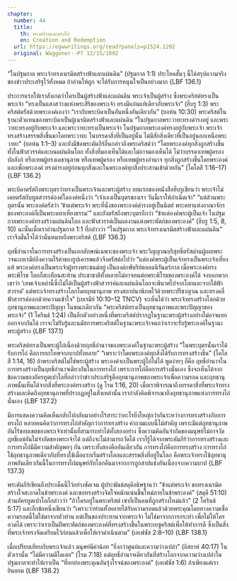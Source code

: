 ```yaml
---
chapter:
  number: 44
  title:
    th: ทรงสร้างและทรงไถ่
    en: Creation and Redemption
  url: https://egwwritings.org/read?panels=p1524.1202
  original: Waggoner--PT 12/15/1892
---
```


“ในปฐมกาล พระเจ้าทรงเนรมิตสร้างฟ้าและแผ่นดิน” (ปฐมกาล 1:1) ประโยคสั้นๆ นี้ได้สรุปความจริงของข่าวประเสริฐไว้ทั้งหมด ถ้าอ่านให้ถูก จะได้รับการหนุนใจเป็นอย่างมาก {LBF 136.1}

ประการแรกให้เราสังเกตว่าใครเป็นผู้สร้างฟ้าและแผ่นดิน พระเจ้าเป็นผู้สร้าง ซึ่งพระคริสต์ทรงเป็นพระเจ้า “ทรงเป็นแสงสว่างแห่งพระสิริของพระเจ้า ทรงมีแก่นแท้เดียวกับพระเจ้า” (ฮีบรู 1:3) พระคริสต์ตรัสด้วยพระองค์เองว่า “เรากับพระบิดาเป็นอันหนึ่งอันเดียวกัน” (ยอห์น 10:30) พระคริสต์ในฐานะตัวแทนของพระบิดาเป็นผู้เนรมิตสร้างฟ้าและแผ่นดิน “ในปฐมกาลพระวาทะทรงดำรงอยู่ และพระวาทะทรงอยู่กับพระเจ้า และพระวาทะทรงเป็นพระเจ้า ในปฐมกาลพระองค์ทรงอยู่กับพระเจ้า พระเจ้าทรงสร้างสรรพสิ่งขึ้นมาโดยพระวาทะ ในบรรดาสิ่งที่เป็นอยู่นั้น ไม่มีสักสิ่งเดียวที่เป็นอยู่นอกเหนือพระวาทะ” (ยอห์น 1:1–3) และยังมีข้อพระคัมภีร์อื่นกล่าวถึงพระคริสต์ว่า “โดยพระองค์ทุกสิ่งถูกสร้างขึ้นทั้งในฟ้าสวรรค์และบนแผ่นดินโลก ทั้งสิ่งที่มองเห็นได้และไม่อาจมองเห็นได้ ไม่ว่าบรรดาเทพผู้ครองบัลลังก์ หรือเทพผู้ทรงเดชานุภาพ หรือเทพผู้ครอง หรือเทพผู้ทรงอำนาจ ทุกสิ่งถูกสร้างขึ้นโดยพระองค์และเพื่อพระองค์ ทรงดำรงอยู่ก่อนทุกสิ่งและในพระองค์ทุกสิ่งประสานเข้าด้วยกัน” (โคโลสี 1:16–17) {LBF 136.2}

พระบิดาตรัสถึงพระบุตรว่าทรงเป็นพระเจ้าและพระผู้สร้าง บทแรกของหนังสือฮีบรูเขียนว่า พระเจ้าไม่เคยตรัสกับทูตสวรรค์องค์ใดองค์หนึ่งว่า “เจ้าเองเป็นบุตรของเรา วันนี้เราให้กำเนิดเจ้า” “แต่ส่วนพระบุตรนั้น พระองค์ตรัสว่า ‘ข้าแต่พระเจ้า พระที่นั่งของพระองค์ดำรงอยู่เป็นนิตย์ พระคทาแห่งอาณาจักรของพระองค์ก็เป็นพระคทาเที่ยงธรรม’” และยังตรัสถึงพระบุตรอีกว่า “ข้าแต่องค์พระผู้เป็นเจ้า ในปฐมกาลพระองค์ทรงสร้างแผ่นดินโลก และฟ้าสวรรค์เป็นผลงานแห่งพระหัตถ์ของพระองค์” (ฮีบรู 1:5, 8, 10) ฉะนั้นเมื่อเราอ่านปฐมกาล 1:1 ที่กล่าวว่า “ในปฐมกาล พระเจ้าทรงเนรมิตสร้างฟ้าและแผ่นดิน” เราจึงมั่นใจได้ว่านั่นหมายถึงพระคริสต์ {LBF 136.3}

ฤทธิ์อำนาจในการทรงสร้างเป็นเอกลักษณ์เฉพาะของพระเจ้า พระวิญญาณบริสุทธิ์ตรัสผ่านผู้เผยพระวจนะเยเรมีย์ถึงความไร้ค่าของรูปเคารพแล้วจึงตรัสต่อไปว่า “แต่องค์พระผู้เป็นเจ้าทรงเป็นพระเจ้าเที่ยงแท้ พระองค์ทรงเป็นพระเจ้าผู้ทรงพระชนม์อยู่ เป็นองค์กษัตริย์ตลอดนิรันดร์กาล เมื่อพระองค์ทรงพระพิโรธ โลกก็สะเทือนสะท้าน ประชาชาติทั้งหลายไม่อาจทนต่อพระพิโรธของพระองค์ได้ จงบอกพวกเขาว่า ‘เทพเจ้าเหล่านี้ซึ่งไม่ได้เป็นผู้สร้างฟ้าสวรรค์และแผ่นดินโลกจะพินาศไปจากโลกและจากใต้ฟ้าสวรรค์’ แต่พระเจ้าทรงสร้างโลกโดยฤทธานุภาพ ทรงสถาปนาพิภพไว้ด้วยพระปรีชาญาณ และทรงคลี่ฟ้าสวรรค์ออกด้วยความเข้าใจ” (เยเรมีย์ 10:10–12 TNCV) จะเห็นได้ว่า พระเจ้าทรงสร้างโลกด้วยฤทธานุภาพและพระปัญญา ในขณะเดียวกัน “พระคริสต์ทรงเป็นฤทธานุภาพและพระปัญญาของพระเจ้า” (1 โครินธ์ 1:24) เป็นอีกตัวอย่างหนึ่งที่พระคริสต์ปรากฏในฐานะพระผู้สร้างอย่างไม่อาจแยกออกจากกันได้ เราจะไม่รับรู้และนมัสการพระคริสต์ในฐานะพระเจ้าจนกว่าเราจะรับรู้พระองค์ในฐานะพระผู้สร้าง {LBF 137.1}

พระคริสต์ทรงเป็นพระผู้ไถ่เนื่องด้วยฤทธิ์อำนาจของพระองค์ในฐานะพระผู้สร้าง “ในพระบุตรนั้นเราได้รับการไถ่ คือการยกโทษจากบาปทั้งหลาย” “เพราะว่าโดยพระองค์ทุกสิ่งได้รับการทรงสร้างขึ้น” (โคโลสี 1:14, 16) ถ้าพระคริสต์ไม่ใช่พระผู้สร้าง พระองค์จะเป็นพระผู้ไถ่ไม่ได้ พูดง่ายๆ ก็คือ ฤทธิ์อำนาจในการทรงสร้างเป็นฤทธิ์อำนาจเดียวกันในการทรงไถ่ เพราะการไถ่คือการสร้างนั่นเอง ซึ่งจะเห็นได้จากข้อความของอัครทูตเปาโลที่กล่าวว่าข่าวประเสริฐคือฤทธานุภาพของพระเจ้าเพื่อความรอด และฤทธานุภาพนั้นเห็นได้จากสิ่งที่พระองค์ทรงสร้าง (ดู โรม 1:16, 20) เมื่อเราพิจารณาถึงบรรดาสิ่งที่พระเจ้าทรงสร้างและคิดถึงฤทธานุภาพที่ปรากฏอยู่ในสิ่งเหล่านั้น เรากำลังคิดพิจารณาถึงฤทธานุภาพแห่งการทรงไถ่นั่นเอง {LBF 137.2}

มีการแสดงความคิดเห็นกลับไปกลับมาอย่างไร้สาระว่าอะไรยิ่งใหญ่กว่ากันระหว่างการทรงสร้างกับการทรงไถ่ หลายคนคิดว่าการทรงไถ่สำคัญกว่าการทรงสร้าง คำถามแบบนี้ไม่สำคัญ เพราะมีแต่ฤทธานุภาพอันไร้ขอบเขตของพระเจ้าเท่านั้นที่สามารถทำได้ทั้งสองอย่าง ซึ่งความคิดอันจำกัดของมนุษย์ไม่อาจวัดฤทธิ์เดชอันไม่จำกัดของพระเจ้าได้ แต่ถึงจะไม่สามารถวัดได้ เราก็รู้ได้จากพระคัมภีร์ว่าการทรงสร้างและการทรงไถ่มีมีความสำคัญพอๆ กัน เพราะทั้งสองคืออันเดียวกัน การทรงไถ่คือการทรงสร้าง การทรงไถ่ใช้ฤทธานุภาพเดียวกับที่ทรงใช้เมื่อแรกเริ่มสร้างโลกและสรรพสิ่งที่อยู่ในโลก คือพระเจ้าทรงใช้ฤทธานุภาพอันเดียวกันนี้ในการทรงไถ่มนุษย์กับโลกคืนมาจากการถูกสาปแช่งอันเนื่องจากความบาป {LBF 137.3}

พระคัมภีร์เขียนถึงประเด็นนี้ไว้อย่างชัดเจน ผู้ประพันธ์สดุดีอธิษฐานว่า “ข้าแต่พระเจ้า ขอทรงเนรมิตสร้างใจสะอาดในข้าพระองค์ และขอทรงสร้างจิตใจหนักแน่นขึ้นใหม่ภายในข้าพระองค์” (สดุดี 51:10) ส่วนอัครทูตเปาโลก็กล่าวว่า “ถ้าใครอยู่ในพระคริสต์ เขาก็เป็นคนที่ถูกสร้างใหม่แล้ว” (2 โครินธ์ 5:17) และอีกข้อหนึ่งเขียนว่า “เพราะว่าท่านทั้งหลายได้รับความรอดแล้วด้วยพระคุณโดยทางความเชื่อ ความรอดนี้ไม่ใช่มาจากตัวท่าน แต่เป็นของประทานจากพระเจ้า ไม่ใช่มาจากการกระทำ เพื่อไม่ให้ใครอวดได้ เพราะว่าเราเป็นฝีพระหัตถ์ของพระองค์ที่ทรงสร้างขึ้นในพระเยซูคริสต์เพื่อให้ทำการดี ซึ่งเป็นสิ่งที่พระเจ้าทรงจัดเตรียมไว้ก่อนแล้วเพื่อให้เราดำเนินตาม” (เอเฟซัส 2:8–10) {LBF 138.1}

เมื่อเปรียบเทียบกับพระเจ้าแล้ว มนุษย์มีค่าน้อย “ยิ่งกว่าศูนย์และความว่างเปล่า” (อิสยาห์ 40:17) ในตัวเรานั้น “ไม่มีความดีใดเลย” (โรม 7:18) แต่ฤทธิ์อำนาจเดียวกันที่สร้างโลกจากความว่างเปล่าในปฐมกาลจะทำให้เราเป็น “ที่ยกย่องพระคุณอันรุ่งโรจน์ของพระองค์” (เอเฟซัส 1:6) ถ้าเพียงแต่เรายินยอม {LBF 138.2}
